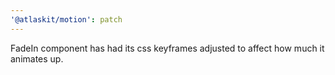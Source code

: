 ```yaml
---
'@atlaskit/motion': patch
---
```


FadeIn component has had its css keyframes adjusted to affect how much it animates up.
